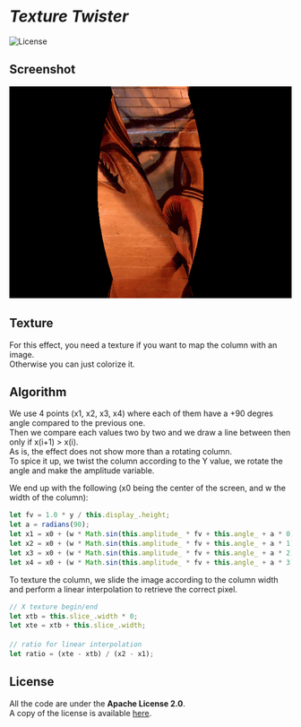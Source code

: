 # *Texture Twister*

![License](https://img.shields.io/badge/license-Apache--2.0-blue.svg?style=flat-square)

## **Screenshot**

![screenshot](screenshot.png)

## **Texture**

For this effect, you need a texture if you want to map the column with an image.  
Otherwise you can just colorize it.

## **Algorithm**

We use 4 points (x1, x2, x3, x4) where each of them have a +90 degres angle compared to the previous one.  
Then we compare each values two by two and we draw a line between then only if x(i+1) > x(i).  
As is, the effect does not show more than a rotating column.  
To spice it up, we twist the column according to the Y value, we rotate the angle and make the amplitude variable.  

We end up with the following (x0 being the center of the screen, and w the width of the column):  
``` javascript
let fv = 1.0 * y / this.display_.height;
let a = radians(90);
let x1 = x0 + (w * Math.sin(this.amplitude_ * fv + this.angle_ + a * 0));
let x2 = x0 + (w * Math.sin(this.amplitude_ * fv + this.angle_ + a * 1));
let x3 = x0 + (w * Math.sin(this.amplitude_ * fv + this.angle_ + a * 2));
let x4 = x0 + (w * Math.sin(this.amplitude_ * fv + this.angle_ + a * 3));
```

To texture the column, we slide the image according to the column width and perform a linear interpolation to retrieve the correct pixel.

``` javascript
// X texture begin/end
let xtb = this.slice_.width * 0;
let xte = xtb + this.slice_.width;

// ratio for linear interpolation
let ratio = (xte - xtb) / (x2 - x1);
```


## **License**

All the code are under the **Apache License 2.0**.  
A copy of the license is available [here](https://choosealicense.com/licenses/apache-2.0/).
